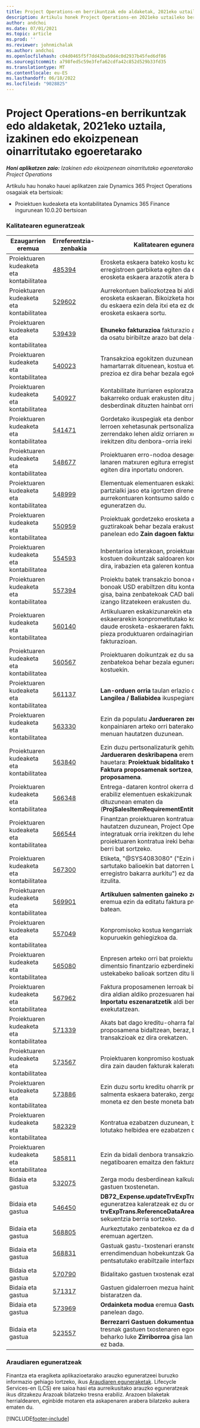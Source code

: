 ```yaml
---
title: Project Operations-en berrikuntzak edo aldaketak, 2021eko uztaila, izakinen edo ekoizpenean oinarritutako egoeretarako
description: Artikulu honek Project Operations-en 2021eko uztaileko bertsioan eskuragarri dauden kalitate eguneratzeei buruzko informazioa eskaintzen du hornitutako/produkzioan oinarritutako eszenatokietarako.
author: andchoi
ms.date: 07/01/2021
ms.topic: article
ms.prod: ''
ms.reviewer: johnmichalak
ms.author: andchoi
ms.openlocfilehash: c04d0465f5f7dd43ba50d4c0d2937b45fed6df86
ms.sourcegitcommit: a798fed5c59e3fefa62cdfa42c852d529b33fd35
ms.translationtype: MT
ms.contentlocale: eu-ES
ms.lasthandoff: 06/18/2022
ms.locfileid: "9028825"
---
```

# <a name="whats-new-or-changed-in-project-operations-july-2021-for-stockedproduction-based-scenarios"></a>Project Operations-en berrikuntzak edo aldaketak, 2021eko uztaila, izakinen edo ekoizpenean oinarritutako egoeretarako

_**Honi aplikatzen zaio:** Izakinen edo ekoizpenean oinarritutako egoeretarako Project Operations_

Artikulu hau honako hauei aplikatzen zaie Dynamics 365 Project Operations osagaiak eta bertsioak:

- Proiektuen kudeaketa eta kontabilitatea Dynamics 365 Finance ingurunean 10.0.20 bertsioan
 
### <a name="quality-updates"></a>Kalitatearen eguneratzeak
                                                                                                                                                                                  
| Ezaugarrien eremua                      | Erreferentzia-zenbakia| Kalitatearen eguneratzea                                                                                                                                                                          |
|-----------------------------------|--------|---------------------------------------------------------------------------------------------------------------------------------------------------------------------------------|
| Proiektuaren kudeaketa eta kontabilitatea | [485394](https://fix.lcs.dynamics.com/Issue/Details/?bugId=485394) | Erosketa eskaera bateko kostu konpromisoen erregistroen garbiketa egiten da erosketa eskaera erosketa eskaera arazotik atera bezain laster.                                                                           |
| Proiektuaren kudeaketa eta kontabilitatea | [529602](https://fix.lcs.dynamics.com/Issue/Details/?bugId=529602) | Aurrekontuen baliozkotzea bi aldiz gertatzen da erosketa eskaeran. Bikoizketa horrek esan nahi du eskaera ezin dela itxi eta ez dela dagokion erosketa eskaera sortu.                                                                                                                        |
| Proiektuaren kudeaketa eta kontabilitatea | [539439](https://fix.lcs.dynamics.com/Issue/Details/?bugId=539439) | **Ehuneko fakturazioa** fakturazio araua ezin izan da osatu biribiltze arazo bat dela eta.                                                                              |
| Proiektuaren kudeaketa eta kontabilitatea | [540023](https://fix.lcs.dynamics.com/Issue/Details/?bugId=540023) | Transakzioa egokitzen duzunean eta ehunekoak hamartarrak dituenean, kostua eta salmenta-prezioa ez dira behar bezala egokitzen.                                      |
| Proiektuaren kudeaketa eta kontabilitatea | [540927](https://fix.lcs.dynamics.com/Issue/Details/?bugId=540927) | Kontabilitate iturriaren esploratzaileak ordu-lerro bakarreko orduak erakusten ditu jarduera desberdinak dituzten hainbat orri-lerroetarako.                                      |
| Proiektuaren kudeaketa eta kontabilitatea | [541471](https://fix.lcs.dynamics.com/Issue/Details/?bugId=541471) | Gordetako ikuspegiak eta denbora-orriaren lerroen xehetasunak pertsonalizatzeak sistemak zerrendako lehen aldiz orriaren xehetasunak beti irekitzen ditu denbora-orria ireki nahian.  |
| Proiektuaren kudeaketa eta kontabilitatea | [548677](https://fix.lcs.dynamics.com/Issue/Details/?bugId=548677) | Proiektuaren erro-nodoa desagertu egiten da eta lanaren matxuren egitura erregistroak ezabatu egiten dira inportatu ondoren.                                                                                             |
| Proiektuaren kudeaketa eta kontabilitatea | [548999](https://fix.lcs.dynamics.com/Issue/Details/?bugId=548999) | Elementuak elementuaren eskakizunetik partzialki jaso eta igortzen direnean, sistemak aurrekontuaren kontsumo saldo okerra eguneratzen du. |
| Proiektuaren kudeaketa eta kontabilitatea | [550959](https://fix.lcs.dynamics.com/Issue/Details/?bugId=550959) | Proiektuak gordetzeko erosketa aginduak ez dira guztirakoak behar bezala erakusten **Guztira** panelean edo **Zain dagoen faktura** saretan.                                                                  |
| Proiektuaren kudeaketa eta kontabilitatea | [554593](https://fix.lcs.dynamics.com/Issue/Details/?bugId=554593) | Inbentarioa ixterakoan, proiektuaren elementuen kostuen doikuntzak saldoaren kontuan sartzen dira, irabazien eta galeren kontuaren ordez.                                                            |
| Proiektuaren kudeaketa eta kontabilitatea | [557394](https://fix.lcs.dynamics.com/Issue/Details/?bugId=557394) | Proiektu batek transakzio bonoa eta aurrekontu bonoak USD erabiltzen ditu kontabilitate moneta gisa, baina zenbatekoak CAD baliokidea zein izango litzatekeen erakusten du.              |
| Proiektuaren kudeaketa eta kontabilitatea | [560140](https://fix.lcs.dynamics.com/Issue/Details/?bugId=560140) | Artikuluaren eskakizunarekin eta erosketa-eskaerarekin konprometitutako kostuak oker daude erosketa-eskaeraren faktura prozesuan, pieza produktuaren ordainagirian eta zati fakturazioan.       |
| Proiektuaren kudeaketa eta kontabilitatea | [560567](https://fix.lcs.dynamics.com/Issue/Details/?bugId=560567) | Proiektuaren doikuntzak ez du salmenten zenbatekoa behar bezala eguneratzen zeharkako kostuekin.                                                                                    |
| Proiektuaren kudeaketa eta kontabilitatea | [561137](https://fix.lcs.dynamics.com/Issue/Details/?bugId=561137) | **Lan-orduen orria** taulan erlazio definitua falta da **Langilea / Baliabidea** ikuspegiarekin.                                                                                   |
| Proiektuaren kudeaketa eta kontabilitatea | [563330](https://fix.lcs.dynamics.com/Issue/Details/?bugId=563330) | Ezin da populatu **Jardueraren zenbakia** eremua konpainiaren arteko orri baterako goitibeherako menuan hautatzen duzunean.                                                                 |
| Proiektuaren kudeaketa eta kontabilitatea | [563840](https://fix.lcs.dynamics.com/Issue/Details/?bugId=563840) | Ezin duzu pertsonalizaturik gehitu **Helburua** edo **Jardueraren deskribapena** eremua orrialde hauetara: **Proiektuak bidalitako transakzioa**, **Faktura proposamenak sortzea**, edo **Faktura proposamena**.  |
| Proiektuaren kudeaketa eta kontabilitatea | [566348](https://fix.lcs.dynamics.com/Issue/Details/?bugId=566348) | Entrega-dataren kontrol okerra datuen kudeaketa erabiliz elementuen eskakizunak sortzen dituzunean ematen da (**ProjSalesItemRequirementEntity**).                                              |
| Proiektuaren kudeaketa eta kontabilitatea | [566544](https://fix.lcs.dynamics.com/Issue/Details/?bugId=566544) | Finantzan proiektuaren kontratuaren IDa hautatzen duzunean, Project Operations ingurune integratuak orria irekitzen du lehendik dagoen proiektuaren kontratua ireki beharrean erregistro berri bat sortzeko.                                                                                                                 |
| Proiektuaren kudeaketa eta kontabilitatea | [567300](https://fix.lcs.dynamics.com/Issue/Details/?bugId=567300) |  Etiketa, "@SYS4083080" ("Ezin izan da sartutako balioekin bat datorren Langileen erregistro bakarra aurkitu") ez dago danierara itzulita.                                |
| Proiektuaren kudeaketa eta kontabilitatea | [569901](https://fix.lcs.dynamics.com/Issue/Details/?bugId=569901) | **Artikuluen salmenten gaineko zergaren taldea** eremua ezin da editatu faktura proposamen batean.                                                                               |
| Proiektuaren kudeaketa eta kontabilitatea | [557049](https://fix.lcs.dynamics.com/Issue/Details/?bugId=557049) | Konpromisoko kostua kengarriak ez diren zerga kopuruekin gehiegizkoa da.                                                                                                    |
| Proiektuaren kudeaketa eta kontabilitatea | [565080](https://fix.lcs.dynamics.com/Issue/Details/?bugId=565080) | Enpresen arteko orri bat proiektu anitzekin eta dimentsio finantzario ezberdinekin argitaratzeak ustekabeko balioak sortzen ditu liburu nagusian.                             |
| Proiektuaren kudeaketa eta kontabilitatea | [567962](https://fix.lcs.dynamics.com/Issue/Details/?bugId=567962) | Faktura proposamenen lerroak bikoiztu egiten dira aldian aldiko prozesuaren hainbat kasutan, **Inportatu eszenaratzetik** aldi berean exekutatzean.                                      |
| Proiektuaren kudeaketa eta kontabilitatea | [571339](https://fix.lcs.dynamics.com/Issue/Details/?bugId=571339) | Akats bat dago kreditu-oharra fakturatzeko proposamena bidaltzean, beraz, bonuko transakzioak ez dira orekatzen.    |
| Proiektuaren kudeaketa eta kontabilitatea | [573567](https://fix.lcs.dynamics.com/Issue/Details/?bugId=573567) | Proiektuaren konpromiso kostuak oker bilakatzen dira zain dauden fakturak kaleratu ondoren.                                                                             |
| Proiektuaren kudeaketa eta kontabilitatea | [573886](https://fix.lcs.dynamics.com/Issue/Details/?bugId=573886) | Ezin duzu sortu kreditu oharrik proiektuaren salmenta eskaera baterako, zerga konpainiaren moneta ez den beste moneta batean dagoenean.                                      |
| Proiektuaren kudeaketa eta kontabilitatea | [582329](https://fix.lcs.dynamics.com/Issue/Details/?bugId=582329) | Kontratua ezabatzen duzunean, bezeroarekin lotutako helbidea ere ezabatzen da.                                                                                     |
| Proiektuaren kudeaketa eta kontabilitatea | [585811](https://fix.lcs.dynamics.com/Issue/Details/?bugId=585811) | Ezin da bidali denbora transakzioaren zuzenketa negatiboaren emaitza den faktura proposamenik.                                                                    |
| Bidaia eta gastua                  | [532075](https://fix.lcs.dynamics.com/Issue/Details/?bugId=532075) | Zerga modu desberdinean kalkulatzen da gastuen txostenetan.                                                                                                                  |
| Bidaia eta gastua                  | [546450](https://fix.lcs.dynamics.com/Issue/Details/?bugId=546450) | **DB72_Expense.updateTrvExpTransProjTransId()** eguneratzea kaleratzeak ez du onartzen **trvExpTrans.ReferenceDataAreaId** zenbaki sekuentzia berria sortzeko.                    |
| Bidaia eta gastua                  | [568805](https://fix.lcs.dynamics.com/Issue/Details/?bugId=568805) | Aurkeztutako zenbatekoa ez da derrigorrezko eremuan agertzen.                                                                                                             |
| Bidaia eta gastua                  | [568831](https://fix.lcs.dynamics.com/Issue/Details/?bugId=568831) | Gastuak gastu-txostenari eranstearen errendimenduan hobekuntzak Gastuak berriro pentsatutako erabiltzaile interfazea erabiliz.                                                            |
| Bidaia eta gastua                  | [570790](https://fix.lcs.dynamics.com/Issue/Details/?bugId=570790) | Bidalitako gastuen txostenak ezaba ditzakezu.                                                                                           |
| Bidaia eta gastua                  | [571317](https://fix.lcs.dynamics.com/Issue/Details/?bugId=571317) | Gastuen gidalerroen mezua hainbat aldiz bistaratzen da.                                                                                                       |
| Bidaia eta gastua                  | [573969](https://fix.lcs.dynamics.com/Issue/Details/?bugId=573969) | **Ordainketa modua** eremua **Gastu berria** panelean dago.                                                                                                      |
| Bidaia eta gastua                  | [523557](https://fix.lcs.dynamics.com/Issue/Details/?bugId=523557) | **Berrezarri Gastuen dokumentuaren egoera** tresnak gastuen txostenaren egoera berrezarri beharko luke **Zirriborroa** gisa lan-fluxua aurkitu ez bada. 

### <a name="regulatory-updates"></a>Araudiaren eguneratzeak
Finantza eta eragiketa aplikazioetarako arauzko eguneratzeei buruzko informazio gehiago lortzeko, ikus [Araudiaren eguneraketak](/dynamics365/finance/localizations/regulatory-updates). Lifecycle Services-en (LCS) ere saioa hasi eta aurreikusitako arauzko eguneratzeak ikus ditzakezu Arazoak bilatzeko tresna erabiliz. Arazoen bilaketak herrialdearen, eginbide motaren eta askapenaren arabera bilatzeko aukera ematen du.


[!INCLUDE[footer-include](../../includes/footer-banner.md)]
